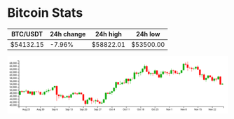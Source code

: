 # Bitcoin Stats

BTC/USDT|24h change|24h high|24h low|
|---|---|---|---|
|$54132.15|-7.96%|$58822.01|$53500.00|

<img src="./chart.svg">

